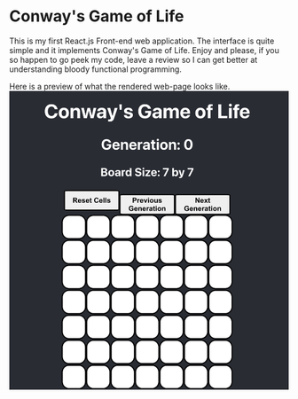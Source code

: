 # Conway's Game of Life

This is my first React.js Front-end web application. The interface is quite simple and it implements Conway's Game of Life. Enjoy and please, if you so happen to go peek my code, leave a review so I can get better at understanding bloody functional programming.

Here is a preview of what the rendered web-page looks like.
![conway-front-end](.docs/../docs/imgs/conway-front-end.png)